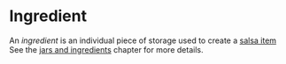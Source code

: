 # Ingredient

An *ingredient* is an individual piece of storage used to create a [salsa item](./salsa_item.md)
See the [jars and ingredients](../jars_and_ingredients.md) chapter for more details.